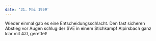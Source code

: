 ```yaml
---
date: '31. Mai 1959'
---
```


Wieder einmal gab es eine Entscheidungsschlacht. Den fast sicheren Abstieg vor Augen schlug der SVE in einem Stichkampf Alpirsbach ganz klar mit 4:0, gerettet!
